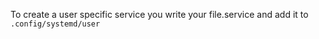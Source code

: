 To create a user specific service you write your file.service and add it to `.config/systemd/user`

